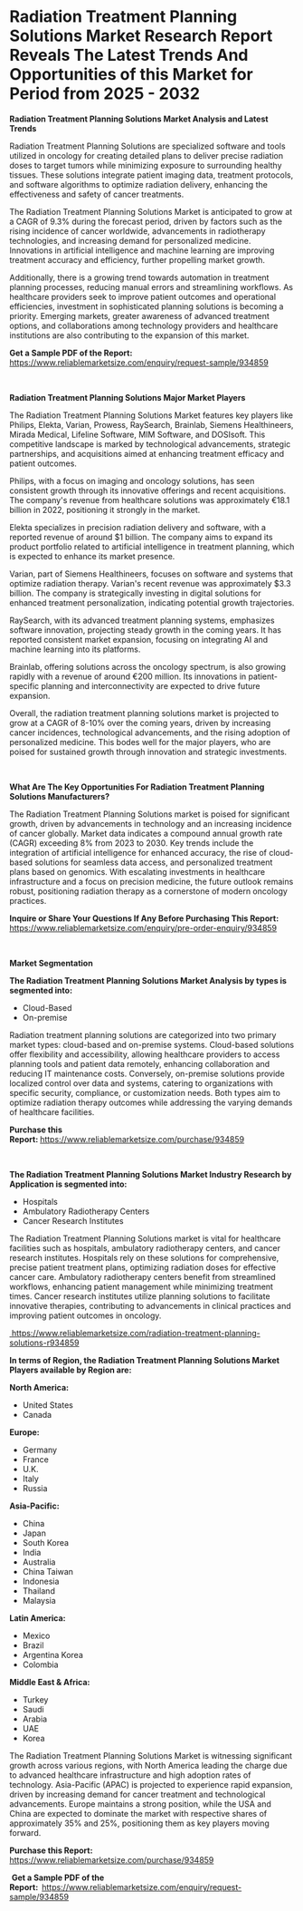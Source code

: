 <p><h1>Radiation Treatment Planning Solutions Market Research Report Reveals The Latest Trends And Opportunities of this Market for Period from 2025 - 2032</h1></p><p><strong>Radiation Treatment Planning Solutions Market Analysis and Latest Trends</strong></p>
<p><p>Radiation Treatment Planning Solutions are specialized software and tools utilized in oncology for creating detailed plans to deliver precise radiation doses to target tumors while minimizing exposure to surrounding healthy tissues. These solutions integrate patient imaging data, treatment protocols, and software algorithms to optimize radiation delivery, enhancing the effectiveness and safety of cancer treatments.</p><p>The Radiation Treatment Planning Solutions Market is anticipated to grow at a CAGR of 9.3% during the forecast period, driven by factors such as the rising incidence of cancer worldwide, advancements in radiotherapy technologies, and increasing demand for personalized medicine. Innovations in artificial intelligence and machine learning are improving treatment accuracy and efficiency, further propelling market growth.</p><p>Additionally, there is a growing trend towards automation in treatment planning processes, reducing manual errors and streamlining workflows. As healthcare providers seek to improve patient outcomes and operational efficiencies, investment in sophisticated planning solutions is becoming a priority. Emerging markets, greater awareness of advanced treatment options, and collaborations among technology providers and healthcare institutions are also contributing to the expansion of this market.</p></p>
<p><strong>Get a Sample PDF of the Report:&nbsp;</strong> <a href="https://www.reliablemarketsize.com/enquiry/request-sample/934859?utm_campaign=3214&utm_medium=2&utm_source=Github&utm_content=ia&utm_term=18042025&utm_id=radiation-treatment-planning-solutions">https://www.reliablemarketsize.com/enquiry/request-sample/934859</a></p>
<p>&nbsp;</p>
<p><strong>Radiation Treatment Planning Solutions Major Market Players</strong></p>
<p><p>The Radiation Treatment Planning Solutions Market features key players like Philips, Elekta, Varian, Prowess, RaySearch, Brainlab, Siemens Healthineers, Mirada Medical, Lifeline Software, MIM Software, and DOSIsoft. This competitive landscape is marked by technological advancements, strategic partnerships, and acquisitions aimed at enhancing treatment efficacy and patient outcomes.</p><p>Philips, with a focus on imaging and oncology solutions, has seen consistent growth through its innovative offerings and recent acquisitions. The company's revenue from healthcare solutions was approximately €18.1 billion in 2022, positioning it strongly in the market.</p><p>Elekta specializes in precision radiation delivery and software, with a reported revenue of around $1 billion. The company aims to expand its product portfolio related to artificial intelligence in treatment planning, which is expected to enhance its market presence.</p><p>Varian, part of Siemens Healthineers, focuses on software and systems that optimize radiation therapy. Varian's recent revenue was approximately $3.3 billion. The company is strategically investing in digital solutions for enhanced treatment personalization, indicating potential growth trajectories.</p><p>RaySearch, with its advanced treatment planning systems, emphasizes software innovation, projecting steady growth in the coming years. It has reported consistent market expansion, focusing on integrating AI and machine learning into its platforms.</p><p>Brainlab, offering solutions across the oncology spectrum, is also growing rapidly with a revenue of around €200 million. Its innovations in patient-specific planning and interconnectivity are expected to drive future expansion.</p><p>Overall, the radiation treatment planning solutions market is projected to grow at a CAGR of 8-10% over the coming years, driven by increasing cancer incidences, technological advancements, and the rising adoption of personalized medicine. This bodes well for the major players, who are poised for sustained growth through innovation and strategic investments.</p></p>
<p>&nbsp;</p>
<p><strong>What Are The Key Opportunities For Radiation Treatment Planning Solutions Manufacturers?</strong></p>
<p><p>The Radiation Treatment Planning Solutions market is poised for significant growth, driven by advancements in technology and an increasing incidence of cancer globally. Market data indicates a compound annual growth rate (CAGR) exceeding 8% from 2023 to 2030. Key trends include the integration of artificial intelligence for enhanced accuracy, the rise of cloud-based solutions for seamless data access, and personalized treatment plans based on genomics. With escalating investments in healthcare infrastructure and a focus on precision medicine, the future outlook remains robust, positioning radiation therapy as a cornerstone of modern oncology practices. </p></p>
<p><strong>Inquire or Share Your Questions If Any Before Purchasing This Report:</strong> <a href="https://www.reliablemarketsize.com/enquiry/pre-order-enquiry/934859?utm_campaign=3214&utm_medium=2&utm_source=Github&utm_content=ia&utm_term=18042025&utm_id=radiation-treatment-planning-solutions">https://www.reliablemarketsize.com/enquiry/pre-order-enquiry/934859</a></p>
<p>&nbsp;</p>
<p><strong>Market Segmentation</strong></p>
<p><strong>The Radiation Treatment Planning Solutions Market Analysis by types is segmented into:</strong></p>
<p><ul><li>Cloud-Based</li><li>On-premise</li></ul></p>
<p><p>Radiation treatment planning solutions are categorized into two primary market types: cloud-based and on-premise systems. Cloud-based solutions offer flexibility and accessibility, allowing healthcare providers to access planning tools and patient data remotely, enhancing collaboration and reducing IT maintenance costs. Conversely, on-premise solutions provide localized control over data and systems, catering to organizations with specific security, compliance, or customization needs. Both types aim to optimize radiation therapy outcomes while addressing the varying demands of healthcare facilities.</p></p>
<p><strong>Purchase this Report:&nbsp;</strong><a href="https://www.reliablemarketsize.com/purchase/934859?utm_campaign=3214&utm_medium=2&utm_source=Github&utm_content=ia&utm_term=18042025&utm_id=radiation-treatment-planning-solutions">https://www.reliablemarketsize.com/purchase/934859</a></p>
<p>&nbsp;</p>
<p><strong>The Radiation Treatment Planning Solutions Market Industry Research by Application is segmented into:</strong></p>
<p><ul><li>Hospitals</li><li>Ambulatory Radiotherapy Centers</li><li>Cancer Research Institutes</li></ul></p>
<p><p>The Radiation Treatment Planning Solutions market is vital for healthcare facilities such as hospitals, ambulatory radiotherapy centers, and cancer research institutes. Hospitals rely on these solutions for comprehensive, precise patient treatment plans, optimizing radiation doses for effective cancer care. Ambulatory radiotherapy centers benefit from streamlined workflows, enhancing patient management while minimizing treatment times. Cancer research institutes utilize planning solutions to facilitate innovative therapies, contributing to advancements in clinical practices and improving patient outcomes in oncology.</p></p>
<p><a href="https://www.reliablemarketsize.com/radiation-treatment-planning-solutions-r934859?utm_campaign=3214&utm_medium=2&utm_source=Github&utm_content=ia&utm_term=18042025&utm_id=radiation-treatment-planning-solutions">&nbsp;https://www.reliablemarketsize.com/radiation-treatment-planning-solutions-r934859</a></p>
<p><strong>In terms of Region, the Radiation Treatment Planning Solutions Market Players available by Region are:</strong></p>
<p>
    <p> <strong> North America: </strong>
        <ul>
            <li>United States</li>
            <li>Canada</li>
        </ul>
        </p> 
    <p> <strong> Europe: </strong>
        <ul>
            <li>Germany</li>
            <li>France</li>
            <li>U.K.</li>
            <li>Italy</li>
            <li>Russia</li>
        </ul>
        </p> 
    <p> <strong> Asia-Pacific: </strong>
        <ul>
            <li>China</li>
            <li>Japan</li>
            <li>South Korea</li>
            <li>India</li>
            <li>Australia</li>
            <li>China Taiwan</li>
            <li>Indonesia</li>
            <li>Thailand</li>
            <li>Malaysia</li>
        </ul>
        </p> 
    <p> <strong> Latin America: </strong>
        <ul>
            <li>Mexico</li>
            <li>Brazil</li>
            <li>Argentina Korea</li>
            <li>Colombia</li>
        </ul>
        </p> 
    <p> <strong> Middle East & Africa: </strong>
        <ul>
            <li>Turkey</li>
            <li>Saudi</li>
            <li>Arabia</li>
            <li>UAE</li>
            <li>Korea</li>
        </ul>
    </p>
    </p>
<p><p>The Radiation Treatment Planning Solutions Market is witnessing significant growth across various regions, with North America leading the charge due to advanced healthcare infrastructure and high adoption rates of technology. Asia-Pacific (APAC) is projected to experience rapid expansion, driven by increasing demand for cancer treatment and technological advancements. Europe maintains a strong position, while the USA and China are expected to dominate the market with respective shares of approximately 35% and 25%, positioning them as key players moving forward.</p></p>
<p><strong>Purchase this Report: </strong><a href="https://www.reliablemarketsize.com/purchase/934859?utm_campaign=3214&utm_medium=2&utm_source=Github&utm_content=ia&utm_term=18042025&utm_id=radiation-treatment-planning-solutions">https://www.reliablemarketsize.com/purchase/934859</a></p>
<p>&nbsp;<strong>Get a Sample PDF of the Report:&nbsp;&nbsp;</strong><a href="https://www.reliablemarketsize.com/enquiry/request-sample/934859?utm_campaign=3214&utm_medium=2&utm_source=Github&utm_content=ia&utm_term=18042025&utm_id=radiation-treatment-planning-solutions">https://www.reliablemarketsize.com/enquiry/request-sample/934859</a></p>
<p><strong></strong></p>
<p><p></p><p></p><p></p></p>